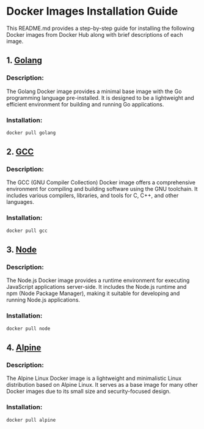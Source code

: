 # Docker Images Installation Guide

This README.md provides a step-by-step guide for installing the following Docker images from Docker Hub along with brief descriptions of each image.

## 1. [Golang](https://hub.docker.com/_/golang)

### Description:
The Golang Docker image provides a minimal base image with the Go programming language pre-installed. It is designed to be a lightweight and efficient environment for building and running Go applications.

### Installation:

```bash
docker pull golang
```

## 2. [GCC](https://hub.docker.com/_/gcc)

### Description:
The GCC (GNU Compiler Collection) Docker image offers a comprehensive environment for compiling and building software using the GNU toolchain. It includes various compilers, libraries, and tools for C, C++, and other languages.

### Installation:

```bash
docker pull gcc
```

## 3. [Node](https://hub.docker.com/_/node)

### Description:
The Node.js Docker image provides a runtime environment for executing JavaScript applications server-side. It includes the Node.js runtime and npm (Node Package Manager), making it suitable for developing and running Node.js applications.

### Installation:

```bash
docker pull node
```

## 4. [Alpine](https://hub.docker.com/_/alpine)

### Description:
The Alpine Linux Docker image is a lightweight and minimalistic Linux distribution based on Alpine Linux. It serves as a base image for many other Docker images due to its small size and security-focused design.

### Installation:

```bash
docker pull alpine
```
